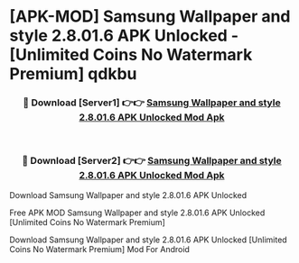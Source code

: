 # [APK-MOD] Samsung Wallpaper and style 2.8.01.6 APK Unlocked - [Unlimited Coins No Watermark Premium] qdkbu



<div align="center">
<h3>🔴 Download [Server1] 👉👉 <a href="https://momento.my/?title=Samsung_Wallpaper_and_style_2.8.01.6_APK_Unlocked">Samsung Wallpaper and style 2.8.01.6 APK Unlocked Mod Apk</a></h3><br>

<h3>🔴 Download [Server2] 👉👉 <a href="https://momento.my/?title=Samsung_Wallpaper_and_style_2.8.01.6_APK_Unlocked">Samsung Wallpaper and style 2.8.01.6 APK Unlocked Mod Apk</a></h3>
</div>



Download Samsung Wallpaper and style 2.8.01.6 APK Unlocked 

Free APK MOD Samsung Wallpaper and style 2.8.01.6 APK Unlocked [Unlimited Coins No Watermark Premium]

Download Samsung Wallpaper and style 2.8.01.6 APK Unlocked [Unlimited Coins No Watermark Premium] Mod For Android
